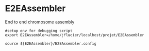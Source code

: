# E2EAssembler
End to end chromosome assembly

```
#setup env for debugging script
export E2EAssembler=/home/jflucier/localhost/projet/E2EAssembler

source ${E2EAssembler}/E2EAssembler.config
```
